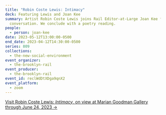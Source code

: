 ```yaml
---
title: "Robin Coste Lewis: Intimacy"
deck: Featuring Lewis and Joan Kee
summary: Artist Robin Coste Lewis joins Rail Editor-at-Large Joan Kee for a
  conversation. We conclude with a poetry reading.
people:
  - person: joan-kee
date: 2023-05-12T13:00:00-0500
end_date: 2023-04-12T14:30:00-0500
series: 809
collections:
  - the-new-social-environment
event_organizer:
  - the-brooklyn-rail
event_producer:
  - the-brooklyn-rail
event_id: reclWdDtXDga9qnX2
event_platform:
  - zoom
---
```

[V﻿isit Robin Coste Lewis: *Intimacy*, on view at Marian Goodman Gallery through June 24, 2023 →](https://www.mariangoodman.com/exhibitions/robin-coste-lewis-intimacy-new-york/)